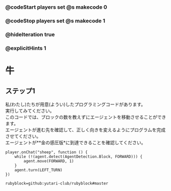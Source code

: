 ### @codeStart players set @s makecode 0
### @codeStop players set @s makecode 1

### @hideIteration true 
### @explicitHints 1


# 牛
## ステップ1
私(わたし)たちが用意(ようい)したプログラミングコードがあります。</br>
実行してみてください。</br>
このコードでは、ブロックの数を教えずにエージェントを移動させることができます。</br>
エージェントが進む先を確認して、正しく向きを変えるようにプログラムを完成させてください。</br>
エージェントが**金の感圧版*に到達できることを確認してください。 </br>


```template
player.onChat("sheep", function () {
    while (!(agent.detect(AgentDetection.Block, FORWARD))) {
        agent.move(FORWARD, 1)
    }
    agent.turn(LEFT_TURN)
})

``` 

```package
rubyblock=github:yutari-club/rubyblock#master
```